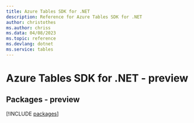 ```yaml
---
title: Azure Tables SDK for .NET
description: Reference for Azure Tables SDK for .NET
author: christothes
ms.author: chriss
ms.data: 04/08/2023
ms.topic: reference
ms.devlang: dotnet
ms.service: tables
---
```

# Azure Tables SDK for .NET - preview
## Packages - preview
[!INCLUDE [packages](tables-index.md)]